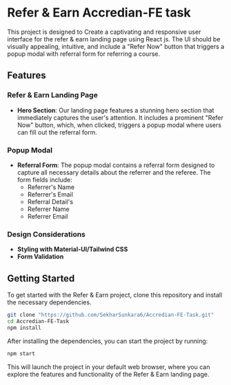 # Refer & Earn Accredian-FE task

This project is designed to Create a captivating and responsive user interface for the refer & earn landing page using React js. The UI should be visually appealing, intuitive, and include a "Refer Now" button that triggers a popup modal with referral form for referring a course.

## Features

### Refer & Earn Landing Page

- **Hero Section**: Our landing page features a stunning hero section that immediately captures the user's attention. It includes a prominent "Refer Now" button, which, when clicked, triggers a popup modal where users can fill out the referral form.

### Popup Modal

- **Referral Form**: The popup modal contains a referral form designed to capture all necessary details about the referrer and the referee. The form fields include:
  - Referrer's Name
  - Referrer's Email
  - Referral Detail's
  - Referrer Name
  - Referrer Email

### Design Considerations

- **Styling with Material-UI/Tailwind CSS**
- **Form Validation**

## Getting Started

To get started with the Refer & Earn project, clone this repository and install the necessary dependencies.

```bash
git clone "https://github.com/SekharSunkara6/Accredian-FE-Task.git"
cd Accredian-FE-Task
npm install
```

After installing the dependencies, you can start the project by running:

```bash
npm start
```
This will launch the project in your default web browser, where you can explore the features and functionality of the Refer & Earn landing page.
